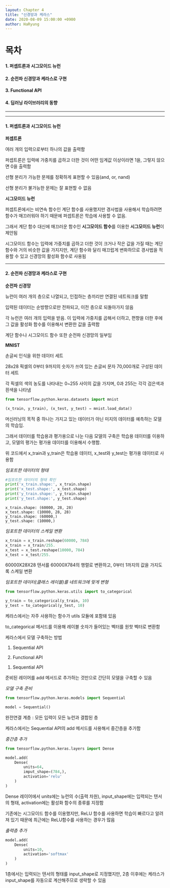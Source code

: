 ```yaml
---
layout: Chapter 4
title: "신경망과 케라스"
date: 2020-08-09 15:00:00 +0900
author: HaRyung
---
```


# 목차

#### 1. 퍼셉트론과 시그모이드 뉴런

#### 2. 순전파 신경망과 케라스로 구현

#### 3. Functional API

#### 4. 딥러닝 라이브러리의 동향

---

---

#### 1. 퍼셉트론과 시그모이드 뉴런



**퍼셉트론**

여러 개의 입력으로부터 하나의 값을 출력함

퍼셉트론은 입력에 가중치를 곱하고 더한 것이 어떤 임계값 이상이라면 1을, 그렇지 않으면 0을 출력함

선형 분리가 가능한 문제를 정확하게 표현할 수 있음(and, or, nand)

선형 분리가 불가능한 문제는 잘 표현할 수 없음



**시그모이드 뉴런**

퍼셉트론에서는 비연속 함수인 계단 함수를 사용했지만 경사법을 사용해서 학습하려면 함수가 매끄러워야 하기 때문에 퍼셉트론은 학습에 사용할 수 없음.

그래서 계단 함수 대신에 매끄러운 함수인 **시그모이드 함수**를 이용한 **시그모이드 뉴런**이 제안됨

시그모이드 함수는 입력에 가중치를 곱하고 더한 것이 크거나 작은 값을 가질 때는 계단 함수와 거의 비슷한 값을 가지지만, 계단 함수와 달리 매끄럽게 변화하므로 경사법을 적용할 수 있고 신경망의 활성화 함수로 사용됨



---

#### 2. 순전파 신경망과 케라스로 구현



**순전파 신경망**

뉴런이 여러 개의 층으로 나열되고, 인접하는 층끼리만 연결된 네트워크를 말함

입력된 데이터는 순방향으로만 전파되고, 이전 층으로 되돌아가지 않음



각 뉴런은 여러 개의 입력을 받음. 이 입력에 가중치를 곱해서 더하고, 편향을 더한 후에 그 값을 활성화 함수를 이용해서 변환한 값을 출력함

계단 함수나 시그모이드 함수 또한 순전파 신경망의 일부임



**MNIST**

손글씨 인식을 위한 데이터 세트

28x28 픽셀의 0부터 9까지의 숫자가 쓰여 있는 손글씨 문자 70,000개로 구성된 데이터 세트

각 픽셀의 색의 농도를 나타내는 0~255 사이의 값을 가지며, 0과 255는 각각 검은색과 흰색을 나타냄



```python
from tensorflow.python.keras.datasets import mnist

(x_train, y_train), (x_test, y_test) = mnist.load_data()
```



머신러닝의 목적 중 하나는 가지고 있는 데이터가 아닌 미지의 데이터를 예측하는 모델의 학습임.

그래서 데이터를 학습용과 평가용으로 나눈 다음 모델의 구축은 학습용 데이터를 이용하고, 모델의 평가는 평가용 데이터를 이용해서 수행함.

위 코드에서 x_train과 y_train은 학습용 데이터, x_test와 y_test는 평가용 데이터로 사용함



*임포트한 데이터의 형태*

```python
#임포트한 데이터의 형태 확인
print('x_train.shape:', x_train.shape)
print('x_test.shape:', x_test.shape)
print('y_train.shape:', y_train.shape)
print('y_test.shape:', y_test.shape)

```

```
x_train.shape: (60000, 28, 28)
x_test.shape: (10000, 28, 28)
y_train.shape: (60000,)
y_test.shape: (10000,)
```



*임포트한 데이터의 스케일 변환*

```python
x_train = x_train.reshape(60000, 784)
x_train = x_train/255.
x_test = x_test.reshape(10000, 784)
x_test = x_test/255.
```

60000X28X28 텐서를 60000X784의 행렬로 변환하고, 0부터 1까지의 값을 가지도록 스케일 변환



*임포트한 데이터(클래스 레이블)를 네트워크에 맞게 변형*

```python
from tensorflow.python.keras.utils import to_categorical

y_train = to_categorical(y_train, 10)
y_test = to_categorical(y_test, 10)
```



케라스에서는 자주 사용하는 함수가 utils 모듈에 포함돼 있음

to_categorical 메서드를 이용해 레이블 숫자가 들어있는 벡터를 원핫 벡터로 변환함





케라스에서 모델 구축하는 방법

1) Sequential API

2) Functional API



1. Sequential API

준비된 레이어를 add 메서드로 추가하는 것만으로 간단히 모델을 구축할 수 있음



*모델 구축 준비*

```python
from tensorflow.python.keras.models import Sequential

model = Sequential()

```



완전연결 계층 : 모든 입력이 모든 뉴런과 결합된 층

케라스에서는 Sequential API의 add 메서드를 사용해서 중간층을 추가함



*중간층 추가*

```python
from tensorflow.python.keras.layers import Dense

model.add(
    Dense(
        units=64,
        imput_shape=(784,),
        activation='relu'
    )
)
```

Dense 레이어에서 units에는 뉴런의 수(출력 차원), input_shape에는 입력되는 텐서의 형태, activation에는 활성화 함수의 종류를 지정함

기존에는 시그모이드 함수를 이용했지만, ReLU 함수를 사용하면 학습이 빠르다고 알려져 있기 때문에 최근에는 ReLU함수를 사용하는 경우가 많음



*출력층 추가*

```python
model.add(
    Dense(
        units=10,
        activation='softmax'
    )
)
```

1층에서는 입력되는 텐서의 형태를 input_shape로 지정했지만, 2층 이후에는 케라스가 input_shape를 자동으로 계산해주므로 생략할 수 있음




